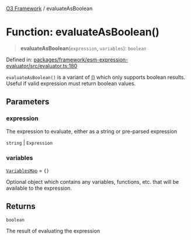 [O3 Framework](../API.md) / evaluateAsBoolean

# Function: evaluateAsBoolean()

> **evaluateAsBoolean**(`expression`, `variables`): `boolean`

Defined in: [packages/framework/esm-expression-evaluator/src/evaluator.ts:180](https://github.com/UjjawalPrabhat/openmrs-esm-core/blob/main/packages/framework/esm-expression-evaluator/src/evaluator.ts#L180)

`evaluateAsBoolean()` is a variant of [()](evaluate.md) which only supports boolean results. Useful
if valid expression must return boolean values.

## Parameters

### expression

The expression to evaluate, either as a string or pre-parsed expression

`string` | `Expression`

### variables

[`VariablesMap`](../type-aliases/VariablesMap.md) = `{}`

Optional object which contains any variables, functions, etc. that will be available to
 the expression.

## Returns

`boolean`

The result of evaluating the expression
